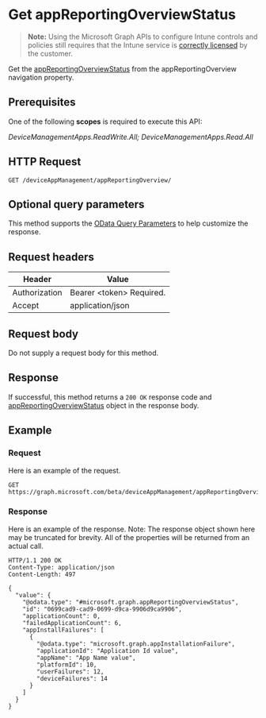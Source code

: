 ﻿# Get appReportingOverviewStatus

> **Note:** Using the Microsoft Graph APIs to configure Intune controls and policies still requires that the Intune service is [correctly licensed](https://go.microsoft.com/fwlink/?linkid=839381) by the customer.

Get the [appReportingOverviewStatus](../resources/intune_apps_appreportingoverviewstatus.md) from the appReportingOverview navigation property.
## Prerequisites
One of the following **scopes** is required to execute this API:

*DeviceManagementApps.ReadWrite.All; DeviceManagementApps.Read.All*
## HTTP Request
<!-- {
  "blockType": "ignored"
}
-->
```http
GET /deviceAppManagement/appReportingOverview/
```

## Optional query parameters
This method supports the [OData Query Parameters](http://graph.microsoft.io/docs/overview/query_parameters) to help customize the response.
## Request headers
|Header|Value|
|---|---|
|Authorization|Bearer &lt;token&gt; Required.|
|Accept|application/json|

## Request body
Do not supply a request body for this method.

## Response
If successful, this method returns a `200 OK` response code and [appReportingOverviewStatus](../resources/intune_apps_appreportingoverviewstatus.md) object in the response body.

## Example
### Request
Here is an example of the request.
```http
GET https://graph.microsoft.com/beta/deviceAppManagement/appReportingOverview/
```

### Response
Here is an example of the response. Note: The response object shown here may be truncated for brevity. All of the properties will be returned from an actual call.
```http
HTTP/1.1 200 OK
Content-Type: application/json
Content-Length: 497

{
  "value": {
    "@odata.type": "#microsoft.graph.appReportingOverviewStatus",
    "id": "0699cad9-cad9-0699-d9ca-9906d9ca9906",
    "applicationCount": 0,
    "failedApplicationCount": 6,
    "appInstallFailures": [
      {
        "@odata.type": "microsoft.graph.appInstallationFailure",
        "applicationId": "Application Id value",
        "appName": "App Name value",
        "platformId": 10,
        "userFailures": 12,
        "deviceFailures": 14
      }
    ]
  }
}
```



